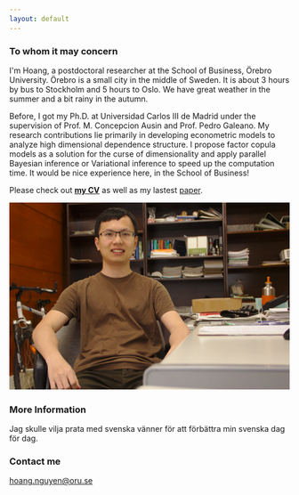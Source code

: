 ```yaml
---
layout: default
---
```


### To whom it may concern

I'm Hoang, a postdoctoral researcher at the School of Business, Örebro University. Örebro is a small city in the middle of Sweden. It is about 3 hours by bus to Stockholm and 5 hours to Oslo. We have great weather in the summer and a bit rainy in the autumn. 

Before, I got my Ph.D. at Universidad Carlos III de Madrid under the supervision of Prof. M. Concepcion Ausin and Prof. Pedro Galeano. My research contributions lie primarily in developing econometric models to analyze high dimensional dependence structure. I propose factor copula models as a solution for the curse of dimensionality and apply parallel Bayesian inference or Variational inference to speed up the computation time. It would be nice experience here, in the School of Business!

Please check out [**my CV**](https://hoanguc3m.github.io/Talk/cv2020_norm.pdf) as well as my lastest [paper](https://hoanguc3m.github.io/Talk/02_vifcop/WP2-04-05-2020.pdf).

![hoang@uc3m](https://raw.githubusercontent.com/hoanguc3m/hoanguc3m.github.io/master/images/photo1.jpg)

### More Information

Jag skulle vilja prata med svenska vänner för att förbättra min svenska dag för dag.

### Contact me

[hoang.nguyen@oru.se](mailto:hoang.nguyen@oru.se)